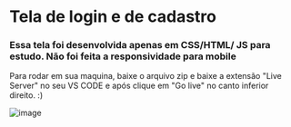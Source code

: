 ﻿# Tela de login e de cadastro
<h3>Essa tela foi desenvolvida apenas em CSS/HTML/ JS para estudo. Não foi feita a responsividade para mobile</h3>

<p>Para rodar em sua maquina, baixe o arquivo zip e baixe a extensão "Live Server" no seu VS CODE e após clique em "Go live" no canto inferior direito. :) </p>


![image](https://github.com/user-attachments/assets/28ef52ce-51a5-4d34-b313-e1d19b5d65fc)

